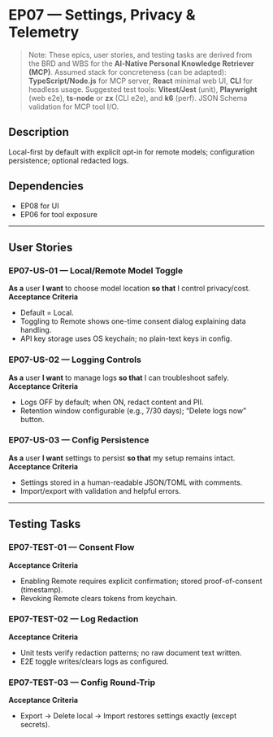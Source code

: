 # EP07 — Settings, Privacy & Telemetry

> Note: These epics, user stories, and testing tasks are derived from the BRD and WBS for the **AI‑Native Personal Knowledge Retriever (MCP)**.
> Assumed stack for concreteness (can be adapted): **TypeScript/Node.js** for MCP server, **React** minimal web UI, **CLI** for headless usage.
> Suggested test tools: **Vitest/Jest** (unit), **Playwright** (web e2e), **ts-node** or **zx** (CLI e2e), and **k6** (perf). JSON Schema validation for MCP tool I/O.

## Description

Local-first by default with explicit opt-in for remote models; configuration persistence; optional redacted logs.

## Dependencies

- EP08 for UI
- EP06 for tool exposure

---

## User Stories

### EP07-US-01 — Local/Remote Model Toggle

**As a** user **I want** to choose model location **so that** I control privacy/cost.
**Acceptance Criteria**

- Default = Local.
- Toggling to Remote shows one-time consent dialog explaining data handling.
- API key storage uses OS keychain; no plain-text keys in config.

### EP07-US-02 — Logging Controls

**As a** user **I want** to manage logs **so that** I can troubleshoot safely.
**Acceptance Criteria**

- Logs OFF by default; when ON, redact content and PII.
- Retention window configurable (e.g., 7/30 days); “Delete logs now” button.

### EP07-US-03 — Config Persistence

**As a** user **I want** settings to persist **so that** my setup remains intact.
**Acceptance Criteria**

- Settings stored in a human-readable JSON/TOML with comments.
- Import/export with validation and helpful errors.

---

## Testing Tasks

### EP07-TEST-01 — Consent Flow

**Acceptance Criteria**

- Enabling Remote requires explicit confirmation; stored proof-of-consent (timestamp).
- Revoking Remote clears tokens from keychain.

### EP07-TEST-02 — Log Redaction

**Acceptance Criteria**

- Unit tests verify redaction patterns; no raw document text written.
- E2E toggle writes/clears logs as configured.

### EP07-TEST-03 — Config Round-Trip

**Acceptance Criteria**

- Export → Delete local → Import restores settings exactly (except secrets).
